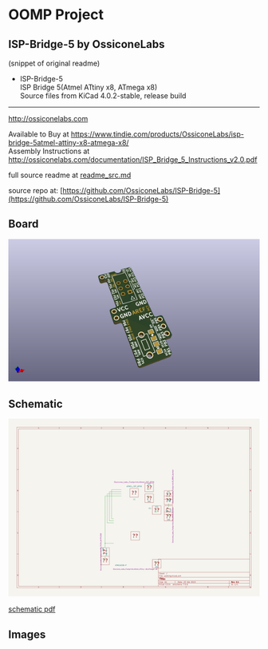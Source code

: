 # OOMP Project  
## ISP-Bridge-5  by OssiconeLabs  
  
(snippet of original readme)  
  
- ISP-Bridge-5  
ISP Bridge 5(Atmel ATtiny x8, ATmega x8)    
Source files from KiCad 4.0.2-stable, release build  
  
-----  
http://ossiconelabs.com    
  
Available to Buy at https://www.tindie.com/products/OssiconeLabs/isp-bridge-5atmel-attiny-x8-atmega-x8/    
Assembly Instructions at http://ossiconelabs.com/documentation/ISP_Bridge_5_Instructions_v2.0.pdf    
  
  full source readme at [readme_src.md](readme_src.md)  
  
source repo at: [https://github.com/OssiconeLabs/ISP-Bridge-5](https://github.com/OssiconeLabs/ISP-Bridge-5)  
## Board  
  
[![working_3d.png](working_3d_600.png)](working_3d.png)  
## Schematic  
  
[![working_schematic.png](working_schematic_600.png)](working_schematic.png)  
  
[schematic pdf](working_schematic.pdf)  
## Images  
